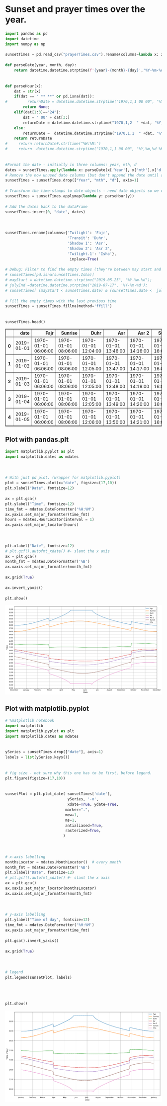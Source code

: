 
# Sunset and prayer times over the year.


```python
import pandas as pd
import datetime
import numpy as np

sunsetTimes = pd.read_csv("prayerTimes.csv").rename(columns=lambda x: x.strip())

def parseDate(year, month, day):
    return datetime.datetime.strptime(f'{year}-{month}-{day}','%Y-%m-%d')


def parseHour(x):
    dat = str(x)
    if(dat == " ** **" or pd.isna(dat)):
#         returnDate = datetime.datetime.strptime("1970,1,1 00 00", '%Y,%m,%d %H %M')#.time()
        return None;
    elif(dat[1:3]=="24"):
        dat = " 00" + dat[3:]
        returnDate = datetime.datetime.strptime("1970,1,2  " +dat, '%Y,%m,%d %H %M')#.time()
    else:
        returnDate =  datetime.datetime.strptime("1970,1,1  " +dat, '%Y,%m,%d %H %M')#.time()
    return returnDate
#     return returnDate#.strftime("%H:%M:')
#     return  datetime.datetime.strptime("1970,1,1 00 00", '%Y,%m,%d %H %M') - returnDate


#Format the date - initially in three columns: year, mth, d
dates = sunsetTimes.apply(lambda x: parseDate(x['Year'], x['mth'],x['d']), axis=1 );
# Remove the now unused date columns (but don't append the date until after we've transformed the times)
sunsetTimes = sunsetTimes.drop(["Year", "mth", "d"], axis=1)

# Transform the time-stamps to date-objects - need date objects so we can plot them.
sunsetTimes = sunsetTimes.applymap(lambda y: parseHour(y))

# Add the dates back to the dataFrame
sunsetTimes.insert(0, "date", dates)



sunsetTimes.rename(columns={'Twilight': 'Fajr', 
                            'Transit': 'Duhr', 
                            'Shadow 1': 'Asr', 
                            'Shadow 2': 'Asr 2',
                            'Twilight.1': 'Isha'}, 
                             inplace=True)

# Debug: Filter to find the empty times (they're between may start and July End)
# sunsetTimes[pd.isna(sunsetTimes.Isha)]
# mayStart = datetime.datetime.strptime("2019-05-25", '%Y-%m-%d');
# julyEnd =datetime.datetime.strptime("2019-07-17", '%Y-%m-%d');
# sunsetTimes[ (mayStart < sunsetTimes.date) & (sunsetTimes.date <  julyEnd) ]

# Fill the empty times with the last previous time
sunsetTimes = sunsetTimes.fillna(method='ffill')


sunsetTimes.head()

```




<div>
<style scoped>
    .dataframe tbody tr th:only-of-type {
        vertical-align: middle;
    }

    .dataframe tbody tr th {
        vertical-align: top;
    }

    .dataframe thead th {
        text-align: right;
    }
</style>
<table border="1" class="dataframe">
  <thead>
    <tr style="text-align: right;">
      <th></th>
      <th>date</th>
      <th>Fajr</th>
      <th>Sunrise</th>
      <th>Duhr</th>
      <th>Asr</th>
      <th>Asr 2</th>
      <th>Sunset</th>
      <th>Isha</th>
    </tr>
  </thead>
  <tbody>
    <tr>
      <th>0</th>
      <td>2019-01-01</td>
      <td>1970-01-01 06:06:00</td>
      <td>1970-01-01 08:06:00</td>
      <td>1970-01-01 12:04:00</td>
      <td>1970-01-01 13:46:00</td>
      <td>1970-01-01 14:16:00</td>
      <td>1970-01-01 16:02:00</td>
      <td>1970-01-01 18:02:00</td>
    </tr>
    <tr>
      <th>1</th>
      <td>2019-01-02</td>
      <td>1970-01-01 06:06:00</td>
      <td>1970-01-01 08:06:00</td>
      <td>1970-01-01 12:05:00</td>
      <td>1970-01-01 13:47:00</td>
      <td>1970-01-01 14:17:00</td>
      <td>1970-01-01 16:03:00</td>
      <td>1970-01-01 18:03:00</td>
    </tr>
    <tr>
      <th>2</th>
      <td>2019-01-03</td>
      <td>1970-01-01 06:06:00</td>
      <td>1970-01-01 08:06:00</td>
      <td>1970-01-01 12:05:00</td>
      <td>1970-01-01 13:48:00</td>
      <td>1970-01-01 14:19:00</td>
      <td>1970-01-01 16:04:00</td>
      <td>1970-01-01 18:04:00</td>
    </tr>
    <tr>
      <th>3</th>
      <td>2019-01-04</td>
      <td>1970-01-01 06:06:00</td>
      <td>1970-01-01 08:06:00</td>
      <td>1970-01-01 12:05:00</td>
      <td>1970-01-01 13:49:00</td>
      <td>1970-01-01 14:20:00</td>
      <td>1970-01-01 16:05:00</td>
      <td>1970-01-01 18:05:00</td>
    </tr>
    <tr>
      <th>4</th>
      <td>2019-01-05</td>
      <td>1970-01-01 06:06:00</td>
      <td>1970-01-01 08:06:00</td>
      <td>1970-01-01 12:06:00</td>
      <td>1970-01-01 13:50:00</td>
      <td>1970-01-01 14:21:00</td>
      <td>1970-01-01 16:07:00</td>
      <td>1970-01-01 18:06:00</td>
    </tr>
  </tbody>
</table>
</div>



## Plot with pandas.plt




```python
import matplotlib.pyplot as plt
import matplotlib.dates as mdates



# With just pd plot. (wrapper for matplotlib.pyplot)
plot = sunsetTimes.plot(x="date", figsize=(17,10))
plt.xlabel("Date", fontsize=12)

ax = plt.gca()
plt.ylabel("Time", fontsize=12)
time_fmt = mdates.DateFormatter('%H:%M')
ax.yaxis.set_major_formatter(time_fmt)
hours = mdates.HourLocator(interval = 1)
ax.yaxis.set_major_locator(hours)



plt.xlabel("Date", fontsize=12)
# plt.gcf().autofmt_xdate() #- slant the x axis
ax = plt.gca() 
month_fmt = mdates.DateFormatter('%B')
ax.xaxis.set_major_formatter(month_fmt)

ax.grid(True)

ax.invert_yaxis()

plt.show()

```


![png](notebook_files/notebook_3_0.png)


## Plot with matplotlib.pyplot




```python
# %matplotlib notebook
import matplotlib
import matplotlib.pyplot as plt
import matplotlib.dates as mdates


ySeries = sunsetTimes.drop(["date"], axis=1)
labels = list(ySeries.keys())


# fig size - not sure why this one has to be first, before legend.
plt.figure(figsize=(17,10))


sunsetPlot = plt.plot_date( sunsetTimes['date'], 
                            ySeries, '-o',
                            xdate=True, ydate=True,
                           marker=".",
                           mew=1,
                           ms=1,
                           antialiased=True,
                           rasterized=True,
                          )



# x-axis labelling
monthsLocator = mdates.MonthLocator()  # every month
month_fmt = mdates.DateFormatter('%B')
plt.xlabel("Date", fontsize=12)
# plt.gcf().autofmt_xdate() #- slant the x axis
ax = plt.gca() 
ax.xaxis.set_major_locator(monthsLocator)
ax.xaxis.set_major_formatter(month_fmt)



# y-axis labelling
plt.ylabel("Time of day", fontsize=12)
time_fmt = mdates.DateFormatter('%H:%M')
ax.yaxis.set_major_formatter(time_fmt)

plt.gca().invert_yaxis()

ax.grid(True)



# legend
plt.legend(sunsetPlot, labels)




plt.show()
```


![png](notebook_files/notebook_5_0.png)

